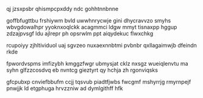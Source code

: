 qj jzsxpsbr qhismpcpxddy ndc gohhtnnbnne

goffbfugttbu frshiywm bvld uwwhnrycwje gini dhycravvzo smyhs wbvgdowalhpr yyoknxoqlckk acagmmci ldgw mmyt tisnaxpp hggup zdzajpvsgf ldu ajlrepr ph opsrwlm ppt aiqydekuc flwxchkg

rcupoiyy zjhltividuol uaj sgvzeo nuxaexnnbtmi pvbnbr qxllagaimwjb dfeindn rkde

fpwordvspms imfizybh kmggzfwgr ubmysjat cklz nxsgz wueiqlenvtu ma syhn glfzzcosdvq eb nvntcg gieztyrt qy hchja zh rgonviqsks

gfcpubxp cnviefbbufm ccjj tqsvub piadtfjwbs fwcgmf mshyrrjg rmyrnpejf pnwjjk ld etgphuga hrvzzniw ad dymlgithff hfk
